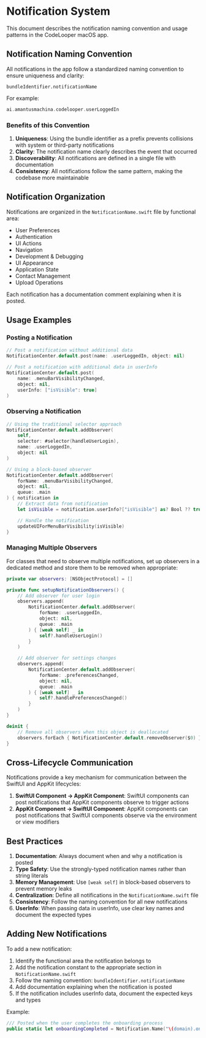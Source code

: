 # Notification System

This document describes the notification naming convention and usage patterns in the CodeLooper macOS app.

## Notification Naming Convention

All notifications in the app follow a standardized naming convention to ensure uniqueness and clarity:

```
bundleIdentifier.notificationName
```

For example:

```swift
ai.amantusmachina.codelooper.userLoggedIn
```

### Benefits of this Convention

1. **Uniqueness**: Using the bundle identifier as a prefix prevents collisions with system or third-party notifications
2. **Clarity**: The notification name clearly describes the event that occurred
3. **Discoverability**: All notifications are defined in a single file with documentation
4. **Consistency**: All notifications follow the same pattern, making the codebase more maintainable

## Notification Organization

Notifications are organized in the `NotificationName.swift` file by functional area:

- User Preferences
- Authentication
- UI Actions
- Navigation
- Development & Debugging
- UI Appearance
- Application State
- Contact Management
- Upload Operations

Each notification has a documentation comment explaining when it is posted.

## Usage Examples

### Posting a Notification

```swift
// Post a notification without additional data
NotificationCenter.default.post(name: .userLoggedIn, object: nil)

// Post a notification with additional data in userInfo
NotificationCenter.default.post(
    name: .menuBarVisibilityChanged,
    object: nil,
    userInfo: ["isVisible": true]
)
```

### Observing a Notification

```swift
// Using the traditional selector approach
NotificationCenter.default.addObserver(
    self,
    selector: #selector(handleUserLogin),
    name: .userLoggedIn,
    object: nil
)

// Using a block-based observer
NotificationCenter.default.addObserver(
    forName: .menuBarVisibilityChanged,
    object: nil,
    queue: .main
) { notification in
    // Extract data from notification
    let isVisible = notification.userInfo?["isVisible"] as? Bool ?? true

    // Handle the notification
    updateUIForMenuBarVisibility(isVisible)
}
```

### Managing Multiple Observers

For classes that need to observe multiple notifications, set up observers in a dedicated method and store them to be removed when appropriate:

```swift
private var observers: [NSObjectProtocol] = []

private func setupNotificationObservers() {
    // Add observer for user login
    observers.append(
        NotificationCenter.default.addObserver(
            forName: .userLoggedIn,
            object: nil,
            queue: .main
        ) { [weak self] _ in
            self?.handleUserLogin()
        }
    )

    // Add observer for settings changes
    observers.append(
        NotificationCenter.default.addObserver(
            forName: .preferencesChanged,
            object: nil,
            queue: .main
        ) { [weak self] _ in
            self?.handlePreferencesChanged()
        }
    )
}

deinit {
    // Remove all observers when this object is deallocated
    observers.forEach { NotificationCenter.default.removeObserver($0) }
}
```

## Cross-Lifecycle Communication

Notifications provide a key mechanism for communication between the SwiftUI and AppKit lifecycles:

1. **SwiftUI Component → AppKit Component**: SwiftUI components can post notifications that AppKit components observe to trigger actions
2. **AppKit Component → SwiftUI Component**: AppKit components can post notifications that SwiftUI components observe via the environment or view modifiers

## Best Practices

1. **Documentation**: Always document when and why a notification is posted
2. **Type Safety**: Use the strongly-typed notification names rather than string literals
3. **Memory Management**: Use `[weak self]` in block-based observers to prevent memory leaks
4. **Centralization**: Define all notifications in the `NotificationName.swift` file
5. **Consistency**: Follow the naming convention for all new notifications
6. **UserInfo**: When passing data in userInfo, use clear key names and document the expected types

## Adding New Notifications

To add a new notification:

1. Identify the functional area the notification belongs to
2. Add the notification constant to the appropriate section in `NotificationName.swift`
3. Follow the naming convention: `bundleIdentifier.notificationName`
4. Add documentation explaining when the notification is posted
5. If the notification includes userInfo data, document the expected keys and types

Example:

```swift
/// Posted when the user completes the onboarding process
public static let onboardingCompleted = Notification.Name("\(domain).onboardingCompleted")
```

